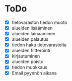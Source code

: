 # ToDo
- [X] tietovaraston tiedon muoto
- [X] alueiden lisääminen
- [X] alueiden lainaaminen
- [X] alueiden palautus
- [X] tiedon haku tietovarastolta
- [X] alueiden filtteröinti
- [X] kirjautuminen
- [X] alueiden poisto
- [X] tiedon muokkaus
- [X] Email pyynnön aikana